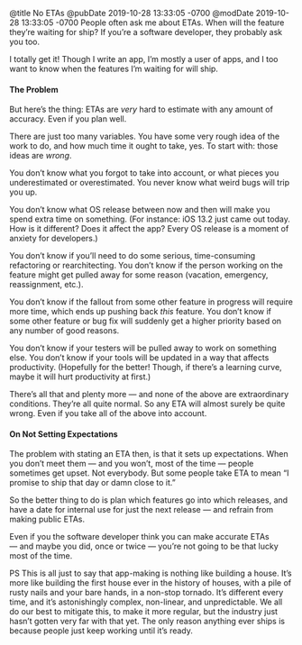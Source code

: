 @title No ETAs
@pubDate 2019-10-28 13:33:05 -0700
@modDate 2019-10-28 13:33:05 -0700
People often ask me about ETAs. When will the feature they’re waiting for ship? If you’re a software developer, they probably ask you too.

I totally get it! Though I write an app, I’m mostly a user of apps, and I too want to know when the features I’m waiting for will ship.

#### The Problem

But here’s the thing: ETAs are _very_ hard to estimate with any amount of accuracy. Even if you plan well.

There are just too many variables. You have some very rough idea of the work to do, and how much time it ought to take, yes. To start with: those ideas are _wrong_.

You don’t know what you forgot to take into account, or what pieces you underestimated or overestimated. You never know what weird bugs will trip you up.

You don’t know what OS release between now and then will make you spend extra time on something. (For instance: iOS 13.2 just came out today. How is it different? Does it affect the app? Every OS release is a moment of anxiety for developers.)

You don’t know if you’ll need to do some serious, time-consuming refactoring or rearchitecting. You don’t know if the person working on the feature might get pulled away for some reason (vacation, emergency, reassignment, etc.).

You don’t know if the fallout from some other feature in progress will require more time, which ends up pushing back _this_ feature. You don’t know if some other feature or bug fix will suddenly get a higher priority based on any number of good reasons.

You don’t know if your testers will be pulled away to work on something else. You don’t know if your tools will be updated in a way that affects productivity. (Hopefully for the better! Though, if there’s a learning curve, maybe it will hurt productivity at first.)

There’s all that and plenty more — and none of the above are extraordinary conditions. They’re all quite normal. So any ETA will almost surely be quite wrong. Even if you take all of the above into account.

#### On Not Setting Expectations

The problem with stating an ETA then, is that it sets up expectations. When you don’t meet them — and you won’t, most of the time — people sometimes get upset. Not everybody. But some people take ETA to mean “I promise to ship that day or damn close to it.”

So the better thing to do is plan which features go into which releases, and have a date for internal use for just the next release — and refrain from making public ETAs.

Even if you the software developer think you can make accurate ETAs — and maybe you did, once or twice — you’re not going to be that lucky most of the time.

PS This is all just to say that app-making is nothing like building a house. It’s more like building the first house ever in the history of houses, with a pile of rusty nails and your bare hands, in a non-stop tornado. It’s different every time, and it’s astonishingly complex, non-linear, and unpredictable. We all do our best to mitigate this, to make it more regular, but the industry just hasn’t gotten very far with that yet. The only reason anything ever ships is because people just keep working until it’s ready.
